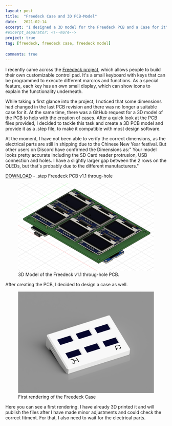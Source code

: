 ```yaml
---
layout: post
title:  "Freedeck Case and 3D PCB-Model"
date:   2021-02-14
excerpt: "I designed a 3D model for the Freedeck PCB and a Case for it"
#excerpt_separator: <!--more-->
project: true
tag: [freedeck, freedeck case, freedeck model]

comments: true
---
```

I recently came across the <a href="https://github.com/FreeYourStream"> Freedeck project</a>, which allows people to build their own customizable control pad. It's a small keyboard with keys that can be programmed to execute different marcros and functions. As a special feature, each key has an own small display, which can show icons to explain the functionality underneath.

While taking a first glance into the project, I noticed that some dimensions had changed in the last PCB revision and there was no longer a suitable case for it. At the same time, there was a GitHub request for a 3D model of the PCB to help with the creation of cases. After a quick look at the PCB files provided, I decided to tackle this task and create a 3D PCB model and provide it as a .step file, to make it compatible with most design software.

At the moment, I have not been able to verify the correct dimensions, as the electrical parts are still in shipping due to the Chinese New Year festival. But other users on Discord have confirmed the Dimensions as:" Your model looks pretty accurate including the SD Card reader protrusion, USB connection and holes. I have a slightly larger gap between the 2 rows on the OLEDs, but that's probably due to the different manufacturers." 


<a href="/assets/img/posts/2021-02-14/freedeck_pcb_through_1_1.step">DOWNLOAD</a> - .step Freedeck PCB v1.1 throug-hole
<figure class="full">
    <a href="/assets/img/posts/2021-02-14/freedeck_pcb_through_1_1.PNG"><img src="/assets/img/posts/2021-02-14/freedeck_pcb_through_1_1.PNG"></a>
    <figcaption>3D Model of the Freedeck v1.1 throug-hole PCB.</figcaption>
</figure>

After creating the PCB, I decided to design a case as well.
<figure class="full">
    <a href="/assets/img/posts/2021-02-14/first_render.PNG"><img src="/assets/img/posts/2021-02-14/first_render.PNG"></a>
    <figcaption>First rendering of the Freedeck Case</figcaption>
</figure>
Here you can see a first rendering. I have already 3D printed it and will publish the files after I have made minor adjustments and could check the correct fitment. For that, I also need to wait for the electrical parts.